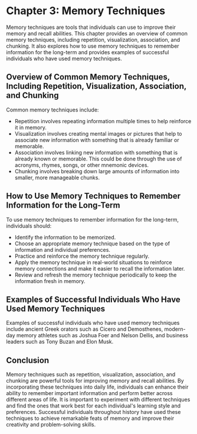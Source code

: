 Chapter 3: Memory Techniques
============================

Memory techniques are tools that individuals can use to improve their memory and recall abilities. This chapter provides an overview of common memory techniques, including repetition, visualization, association, and chunking. It also explores how to use memory techniques to remember information for the long-term and provides examples of successful individuals who have used memory techniques.

Overview of Common Memory Techniques, Including Repetition, Visualization, Association, and Chunking
----------------------------------------------------------------------------------------------------

Common memory techniques include:

* Repetition involves repeating information multiple times to help reinforce it in memory.
* Visualization involves creating mental images or pictures that help to associate new information with something that is already familiar or memorable.
* Association involves linking new information with something that is already known or memorable. This could be done through the use of acronyms, rhymes, songs, or other mnemonic devices.
* Chunking involves breaking down large amounts of information into smaller, more manageable chunks.

How to Use Memory Techniques to Remember Information for the Long-Term
----------------------------------------------------------------------

To use memory techniques to remember information for the long-term, individuals should:

* Identify the information to be memorized.
* Choose an appropriate memory technique based on the type of information and individual preferences.
* Practice and reinforce the memory technique regularly.
* Apply the memory technique in real-world situations to reinforce memory connections and make it easier to recall the information later.
* Review and refresh the memory technique periodically to keep the information fresh in memory.

Examples of Successful Individuals Who Have Used Memory Techniques
------------------------------------------------------------------

Examples of successful individuals who have used memory techniques include ancient Greek orators such as Cicero and Demosthenes, modern-day memory athletes such as Joshua Foer and Nelson Dellis, and business leaders such as Tony Buzan and Elon Musk.

Conclusion
----------

Memory techniques such as repetition, visualization, association, and chunking are powerful tools for improving memory and recall abilities. By incorporating these techniques into daily life, individuals can enhance their ability to remember important information and perform better across different areas of life. It is important to experiment with different techniques and find the ones that work best for each individual's learning style and preferences. Successful individuals throughout history have used these techniques to achieve remarkable feats of memory and improve their creativity and problem-solving skills.
